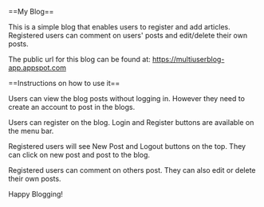 ==My Blog==

This is a simple blog that enables users to register and add articles. Registered users can comment on users' posts and edit/delete their own posts.

The public url for this blog can be found at: https://multiuserblog-app.appspot.com

==Instructions on how to use it==

Users can view the blog posts without logging in. However they need to create an account to post in the blogs.

Users can register on the blog. Login and Register buttons are available on the menu bar.

Registered users will see New Post and Logout buttons on the top. They can click on new post and post to the blog.

Registered users can comment on others post. They can also edit or delete their own posts.

Happy Blogging!
